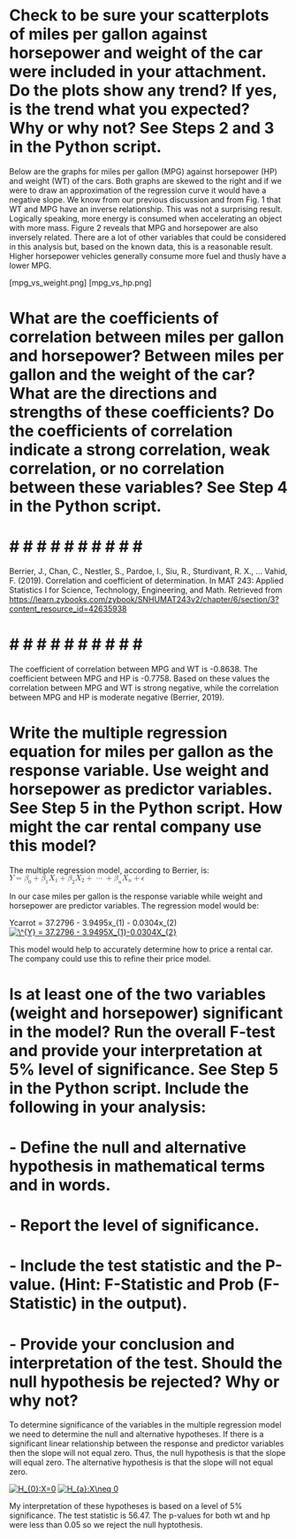 #   Check to be sure your scatterplots of miles per gallon against horsepower and weight of the car were included in your attachment. Do the plots show any trend? If yes, is the trend what you expected? Why or why not? See Steps 2 and 3 in the Python script.

Below are the graphs for miles per gallon (MPG) against horsepower (HP) and weight (WT) of the cars.  Both graphs are skewed to the right and if we were to draw an approximation of the regression curve it would have a negative slope.  We know from our previous discussion and from Fig. 1 that WT and MPG have an inverse relationship.  This was not a surprising result.  Logically speaking, more energy is consumed when accelerating an object with more mass.  Figure 2 reveals that MPG and horsepower are also inversely related.  There are a lot of other variables that could be considered in this analysis but, based on the known data, this is a reasonable result.  Higher horsepower vehicles generally consume more fuel and thusly have a lower MPG.

[mpg_vs_weight.png]
[mpg_vs_hp.png]

#   What are the coefficients of correlation between miles per gallon and horsepower? Between miles per gallon and the weight of the car? What are the directions and strengths of these coefficients? Do the coefficients of correlation indicate a strong correlation, weak correlation, or no correlation between these variables? See Step 4 in the Python script.

<!--remember to cite-->
# # # # # # # # # # # #
<!-- --- --- --- -- -->
Berrier, J., Chan, C., Nestler, S., Pardoe, I., Siu, R., Sturdivant, R. X., … Vahid, F. (2019). Correlation and coefficient of determination. In MAT 243: Applied Statistics I for Science, Technology, Engineering, and Math. Retrieved from https://learn.zybooks.com/zybook/SNHUMAT243v2/chapter/6/section/3?content_resource_id=42635938
<!--remember to cite-->
# # # # # # # # # # # #
<!-- --- --- --- -- -->

The coefficient of correlation between MPG and WT is -0.8638.  The coefficient between MPG and HP is -0.7758.  Based on these values the correlation between MPG and WT is strong negative, while the correlation between MPG and HP is moderate negative (Berrier, 2019).

#   Write the multiple regression equation for miles per gallon as the response variable. Use weight and horsepower as predictor variables. See Step 5 in the Python script. How might the car rental company use this model?

The multiple regression model, according to Berrier, is:
<math xmlns="http://www.w3.org/1998/Math/MathML">
  <mi>Y</mi>
  <mo>=</mo>
  <msub>
    <mi>&#x03B2;<!-- β --></mi>
    <mn>0</mn>
  </msub>
  <mo>+</mo>
  <msub>
    <mi>&#x03B2;<!-- β --></mi>
    <mn>1</mn>
  </msub>
  <msub>
    <mi>X</mi>
    <mn>1</mn>
  </msub>
  <mo>+</mo>
  <msub>
    <mi>&#x03B2;<!-- β --></mi>
    <mn>2</mn>
  </msub>
  <msub>
    <mi>X</mi>
    <mn>2</mn>
  </msub>
  <mo>+</mo>
  <mo>&#x22EF;<!-- ⋯ --></mo>
  <mo>+</mo>
  <msub>
    <mi>&#x03B2;<!-- β --></mi>
    <mi>n</mi>
  </msub>
  <msub>
    <mi>X</mi>
    <mi>n</mi>
  </msub>
  <mo>+</mo>
  <mi>&#x03F5;<!-- ϵ --></mi>
</math>

In our case miles per gallon is the response variable while weight and horsepower are predictor variables.  The regression model would be:

Ycarrot = 37.2796 - 3.9495x_(1) - 0.0304x_(2)
<a href="https://www.codecogs.com/eqnedit.php?latex=\^{Y}&space;=&space;37.2796&space;-&space;3.9495X_{1}-0.0304X_{2}" target="_blank"><img src="https://latex.codecogs.com/gif.latex?\^{Y}&space;=&space;37.2796&space;-&space;3.9495X_{1}-0.0304X_{2}" title="\^{Y} = 37.2796 - 3.9495X_{1}-0.0304X_{2}" /></a>

This model would help to accurately determine how to price a rental car.  The company could use this to refine their price model.

#   Is at least one of the two variables (weight and horsepower) significant in the model? Run the overall F-test and provide your interpretation at 5% level of significance. See Step 5 in the Python script. Include the following in your analysis:
#   - Define the null and alternative hypothesis in mathematical terms and in words.
#   - Report the level of significance.
#   - Include the test statistic and the P-value. (Hint: F-Statistic and Prob (F-Statistic) in the output).
#   - Provide your conclusion and interpretation of the test. Should the null hypothesis be rejected? Why or why not?

To determine significance of the variables in the multiple regression model we need to determine the null and alternative hypotheses.  If there is a significant linear relationship between the response and predictor variables then the slope will not equal zero.  Thus, the null hypothesis is that the slope will equal zero.  The alternative hypothesis is that the slope will not equal zero.

<a href="https://www.codecogs.com/eqnedit.php?latex=H_{0}:X=0" target="_blank"><img src="https://latex.codecogs.com/gif.latex?H_{0}:X=0" title="H_{0}:X=0" /></a>
<a href="https://www.codecogs.com/eqnedit.php?latex=H_{a}:X\neq&space;0" target="_blank"><img src="https://latex.codecogs.com/gif.latex?H_{a}:X\neq&space;0" title="H_{a}:X\neq 0" /></a>

My interpretation of these hypotheses is based on a level of 5% significance.  The test statistic is 56.47.  The p-values for both wt and hp were less than 0.05 so we reject the null hyptothesis.  